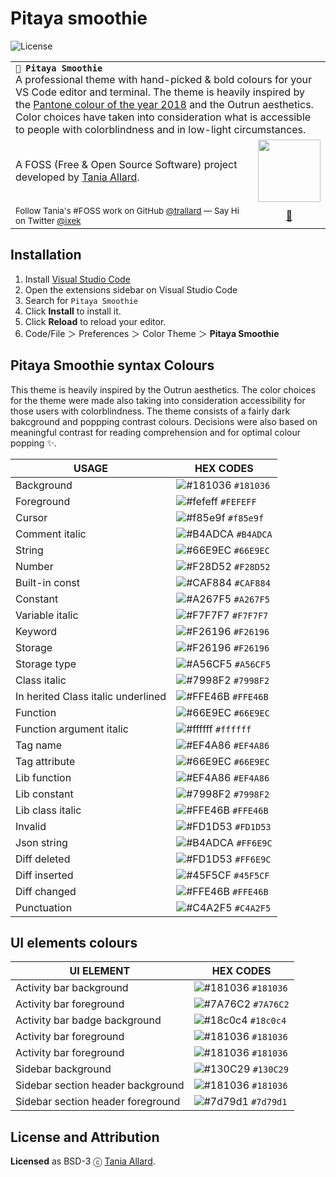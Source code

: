 # Pitaya smoothie
![License](https://img.shields.io/badge/License-BSD%203--Clause-gray.svg?colorA=2D2A56&colorB=7A76C2&style=flat.svg)
<table width='100%' align="center">
    <tr>
        <td align='left' width='100%' colspan='2'>
            <strong><code>🦄 Pitaya Smoothie </code></strong><br />
            A professional theme with hand-picked & bold colours for your VS Code editor and terminal. The theme is heavily inspired by the <a href="https://www.pantone.com/color-intelligence/color-of-the-year/color-of-the-year-2018">Pantone colour of the year 2018</a> and the Outrun aesthetics. Color choices have taken into consideration what is accessible to people with colorblindness and in low-light circumstances. 
        </td>
    </tr>
    <tr>
        <td>
            A FOSS (Free & Open Source Software) project developed by <a href='https://github.com/trallard'  target="_blank">Tania Allard</a>.
        </td>
        <td align='center'>
            <a  target="_blank" href='https://bitsandchips.me/'>
                <img src='https://img.shields.io/badge/%E2%86%92-TANIA%20ALLARD-gray.svg?colorA=2D2A56&colorB=7A76C2&style=flat' width='100' />
            </a>
        </td>
    </tr>
    <tr><td><sup> Follow Tania's #FOSS work on GitHub <a href='https://github.com/trallard'>@trallard</a> —   Say Hi on Twitter <a href="https://twitter.com/ixek/">@ixek</a></sup></td><td  align='center'> <a  target="_blank" href='https://bitsandchips.me/'>👋 </a></td></tr>
</table>


## Installation

1. Install [Visual Studio Code](https://code.visualstudio.com/)
1. Open the extensions sidebar on Visual Studio Code
2. Search for `Pitaya Smoothie`
3. Click **Install** to install it.
4. Click **Reload** to reload your editor.
5. Code/File ＞ Preferences ＞ Color Theme ＞ **Pitaya Smoothie**


## Pitaya Smoothie syntax Colours
This theme is heavily inspired by the Outrun aesthetics. The color choices for the theme were made also taking into consideration accessibility for those users with colorblindness.
The theme consists of a fairly dark bakcground and poppping contrast colours. 
Decisions were also based on meaningful contrast for reading comprehension and for optimal colour popping :sparkles:.

| USAGE                              | HEX CODES                                                              |
| ---------------------------------- | ---------------------------------------------------------------------- |
| Background                         | ![#181036](https://placehold.it/15/181036/000000?text=%20) `#181036`   |
| Foreground                         | ![#fefeff](https://placehold.it/15/fefeff/000000?text=%20) `#FEFEFF`   |
| Cursor                             | ![#f85e9f](https://placehold.it/15/f85e9f/000000?text=%20) `#f85e9f`   |
| Comment  italic                    | ![#B4ADCA](https://placehold.it/15/B4ADCA/000000?text=%20) `#B4ADCA`   |
| String                             | ![#66E9EC](https://placehold.it/15/66E9EC/000000?text=%20) `#66E9EC`   |
| Number                             | ![#F28D52](https://placehold.it/15/F28D52/000000?text=%20) `#F28D52`   |
| Built-in const                     | ![#CAF884](https://placehold.it/15/CAF884/000000?text=%20) `#CAF884`   |
| Constant                           | ![#A267F5](https://placehold.it/15/A267F5/000000?text=%20) `#A267F5`   |
| Variable italic                    | ![#F7F7F7](https://placehold.it/15/F7F7F7/000000?text=%20) `#F7F7F7`   |
| Keyword                            | ![#F26196](https://placehold.it/15/F26196/000000?text=%20) `#F26196`   |
| Storage                            | ![#F26196](https://placehold.it/15/F26196/000000?text=%20) `#F26196`   |
| Storage type                       | ![#A56CF5](https://placehold.it/15/A56CF5/000000?text=%20) `#A56CF5`   |
| Class italic                       | ![#7998F2](https://placehold.it/15/7998F2/000000?text=%20) `#7998F2`   |
| In herited Class italic underlined | ![#FFE46B](https://placehold.it/15/FFE46B/000000?text=%20) `#FFE46B`   |
| Function                           | ![#66E9EC](https://placehold.it/15/66E9EC/000000?text=%20) `#66E9EC`   |
| Function argument italic           | ![#ffffff](https://placehold.it/15/ffffffff/000000?text=%20) `#ffffff` |
| Tag name                           | ![#EF4A86](https://placehold.it/15/EF4A86/000000?text=%20) `#EF4A86`   |
| Tag attribute                      | ![#66E9EC](https://placehold.it/15/66E9EC/000000?text=%20) `#66E9EC`   |
| Lib function                       | ![#EF4A86](https://placehold.it/15/EF4A86/000000?text=%20) `#EF4A86`   |
| Lib constant                       | ![#7998F2](https://placehold.it/15/7998F2/000000?text=%20) `#7998F2`   |
| Lib class  italic                  | ![#FFE46B](https://placehold.it/15/FFE46B/000000?text=%20) `#FFE46B`   |
| Invalid                            | ![#FD1D53](https://placehold.it/15/FD1D53/000000?text=%20) `#FD1D53`   |
| Json string                        | ![#B4ADCA](https://placehold.it/15/B4ADCA/000000?text=%20) `#FF6E9C`   |
| Diff deleted                       | ![#FD1D53](https://placehold.it/15/FF6E9C/000000?text=%20) `#FF6E9C`   |
| Diff inserted                      | ![#45F5CF](https://placehold.it/15/45F5CF/000000?text=%20) `#45F5CF`   |
| Diff changed                       | ![#FFE46B](https://placehold.it/15/FFE46B/000000?text=%20) `#FFE46B`   |
| Punctuation                        | ![#C4A2F5](https://placehold.it/15/C4A2F5/000000?text=%20) `#C4A2F5`   |



## UI elements colours 

| UI ELEMENT                         | HEX CODES                                                            |
| ---------------------------------- | -------------------------------------------------------------------- |
| Activity bar background            | ![#181036](https://placehold.it/15/181036/000000?text=%20) `#181036` |
| Activity bar foreground            | ![#7A76C2](https://placehold.it/15/7A76C2/000000?text=%20) `#7A76C2` |
| Activity bar badge background      | ![#18c0c4](https://placehold.it/15/18c0c4/000000?text=%20) `#18c0c4` |
| Activity bar foreground            | ![#181036](https://placehold.it/15/181036/000000?text=%20) `#181036` |
| Activity bar foreground            | ![#181036](https://placehold.it/15/181036/000000?text=%20) `#181036` |
| Sidebar background                 | ![#130C29](https://placehold.it/15/130C29/000000?text=%20) `#130C29` |
| Sidebar  section header background | ![#181036](https://placehold.it/15/181036/000000?text=%20) `#181036` |
| Sidebar  section header foreground | ![#7d79d1](https://placehold.it/15/7d79d1/000000?text=%20) `#7d79d1` |

## License and Attribution

**Licensed** as BSD-3 ⓒ [Tania Allard](https://bitsandchips.me/).

